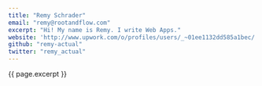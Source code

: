 ```yaml
---
title: "Remy Schrader"
email: "remy@rootandflow.com"
excerpt: "Hi! My name is Remy. I write Web Apps."
website: 'http://www.upwork.com/o/profiles/users/_~01ee1132dd585a1bec/'
github: "remy-actual"
twitter: "remy_actual"
---
```


{{ page.excerpt }}

